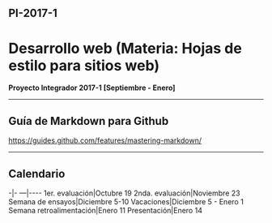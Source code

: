 ## PI-2017-1

# Desarrollo web (Materia: Hojas de estilo para sitios web)

**Proyecto Integrador 2017-1 [Septiembre - Enero]**

---

## Guía de Markdown para Github

<https://guides.github.com/features/mastering-markdown/>

---

## Calendario 

-|-
—|----
1er. evaluación|Octubre 19
2nda. evaluación|Noviembre 23
Semana de ensayos|Diciembre 5-10
Vacaciones|Diciembre 5 - Enero 1
Semana retroalimentación|Enero 11
Presentación|Enero 14


